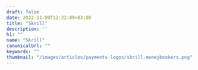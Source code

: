 ```yaml
---
draft: false
date: 2022-11-09T12:32:09+03:00
title: "Skrill"
description: ''
h1: ""
name: "Skrill"
canonicalUrl: ""
keywords: ""
thumbnail: "/images/articles/payments-logos/skrill-moneybookers.png"
---
```


